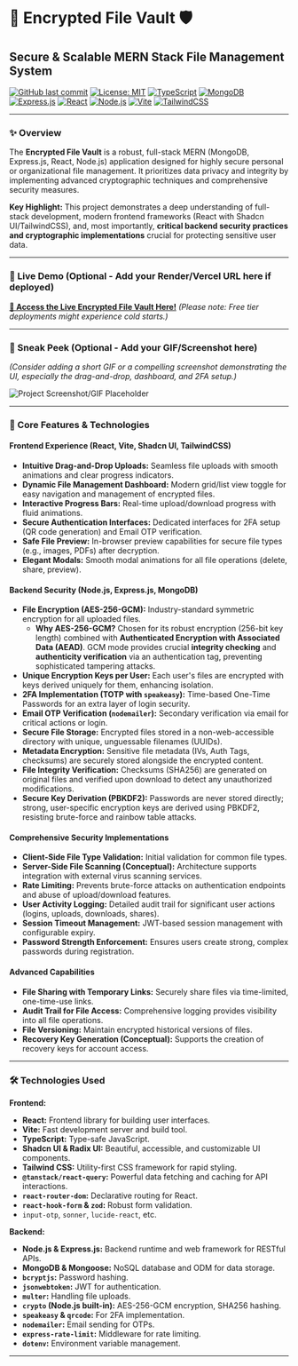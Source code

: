 # 🔐 Encrypted File Vault 🛡️

## Secure & Scalable MERN Stack File Management System

[![GitHub last commit](https://img.shields.io/github/last-commit/Git-brintsi20/1.CyberProj_Mern_Auth_Sys?color=blue&style=for-the-badge)](https://github.com/Git-brintsi20/1.CyberProj_Mern_Auth_Sys/commits/main)
[![License: MIT](https://img.shields.io/badge/License-MIT-yellow.svg?style=for-the-badge)](https://opensource.org/licenses/MIT)
[![TypeScript](https://img.shields.io/badge/TypeScript-3178C6?style=for-the-badge&logo=typescript&logoColor=white)](https://www.typescriptlang.org/)
[![MongoDB](https://img.shields.io/badge/MongoDB-47A248?style=for-the-badge&logo=mongodb&logoColor=white)](https://www.mongodb.com/)
[![Express.js](https://img.shields.io/badge/Express.js-000000?style=for-the-badge&logo=express&logoColor=white)](https://expressjs.com/)
[![React](https://img.shields.io/badge/React-61DAFB?style=for-the-badge&logo=react&logoColor=black)](https://react.dev/)
[![Node.js](https://img.shields.io/badge/Node.js-339933?style=for-the-badge&logo=node.js&logoColor=white)](https://nodejs.org/)
[![Vite](https://img.shields.io/badge/Vite-646CFF?style=for-the-badge&logo=vite&logoColor=white)](https://vitejs.dev/)
[![TailwindCSS](https://img.shields.io/badge/Tailwind_CSS-06B6D4?style=for-the-badge&logo=tailwindcss&logoColor=white)](https://tailwindcss.com/)

---

### ✨ Overview

The **Encrypted File Vault** is a robust, full-stack MERN (MongoDB, Express.js, React, Node.js) application designed for highly secure personal or organizational file management. It prioritizes data privacy and integrity by implementing advanced cryptographic techniques and comprehensive security measures.

**Key Highlight:** This project demonstrates a deep understanding of full-stack development, modern frontend frameworks (React with Shadcn UI/TailwindCSS), and, most importantly, **critical backend security practices and cryptographic implementations** crucial for protecting sensitive user data.

---

### 🚀 Live Demo (Optional - Add your Render/Vercel URL here if deployed)

**[🔗 Access the Live Encrypted File Vault Here!](YOUR_RENDER_FRONTEND_URL_HERE)**
*(Please note: Free tier deployments might experience cold starts.)*

---

### 🎥 Sneak Peek (Optional - Add your GIF/Screenshot here)

*(Consider adding a short GIF or a compelling screenshot demonstrating the UI, especially the drag-and-drop, dashboard, and 2FA setup.)*

![Project Screenshot/GIF Placeholder](assets/screenshot-placeholder.gif)

---

### 🌟 Core Features & Technologies

#### Frontend Experience (React, Vite, Shadcn UI, TailwindCSS)
* **Intuitive Drag-and-Drop Uploads:** Seamless file uploads with smooth animations and clear progress indicators.
* **Dynamic File Management Dashboard:** Modern grid/list view toggle for easy navigation and management of encrypted files.
* **Interactive Progress Bars:** Real-time upload/download progress with fluid animations.
* **Secure Authentication Interfaces:** Dedicated interfaces for 2FA setup (QR code generation) and Email OTP verification.
* **Safe File Preview:** In-browser preview capabilities for secure file types (e.g., images, PDFs) after decryption.
* **Elegant Modals:** Smooth modal animations for all file operations (delete, share, preview).

#### Backend Security (Node.js, Express.js, MongoDB)
* **File Encryption (AES-256-GCM):** Industry-standard symmetric encryption for all uploaded files.
    * **Why AES-256-GCM?** Chosen for its robust encryption (256-bit key length) combined with **Authenticated Encryption with Associated Data (AEAD)**. GCM mode provides crucial **integrity checking** and **authenticity verification** via an authentication tag, preventing sophisticated tampering attacks.
* **Unique Encryption Keys per User:** Each user's files are encrypted with keys derived uniquely for them, enhancing isolation.
* **2FA Implementation (TOTP with `speakeasy`):** Time-based One-Time Passwords for an extra layer of login security.
* **Email OTP Verification (`nodemailer`):** Secondary verification via email for critical actions or login.
* **Secure File Storage:** Encrypted files stored in a non-web-accessible directory with unique, unguessable filenames (UUIDs).
* **Metadata Encryption:** Sensitive file metadata (IVs, Auth Tags, checksums) are securely stored alongside the encrypted content.
* **File Integrity Verification:** Checksums (SHA256) are generated on original files and verified upon download to detect any unauthorized modifications.
* **Secure Key Derivation (PBKDF2):** Passwords are never stored directly; strong, user-specific encryption keys are derived using PBKDF2, resisting brute-force and rainbow table attacks.

#### Comprehensive Security Implementations
* **Client-Side File Type Validation:** Initial validation for common file types.
* **Server-Side File Scanning (Conceptual):** Architecture supports integration with external virus scanning services.
* **Rate Limiting:** Prevents brute-force attacks on authentication endpoints and abuse of upload/download features.
* **User Activity Logging:** Detailed audit trail for significant user actions (logins, uploads, downloads, shares).
* **Session Timeout Management:** JWT-based session management with configurable expiry.
* **Password Strength Enforcement:** Ensures users create strong, complex passwords during registration.

#### Advanced Capabilities
* **File Sharing with Temporary Links:** Securely share files via time-limited, one-time-use links.
* **Audit Trail for File Access:** Comprehensive logging provides visibility into all file operations.
* **File Versioning:** Maintain encrypted historical versions of files.
* **Recovery Key Generation (Conceptual):** Supports the creation of recovery keys for account access.

---

### 🛠️ Technologies Used

**Frontend:**
* **React:** Frontend library for building user interfaces.
* **Vite:** Fast development server and build tool.
* **TypeScript:** Type-safe JavaScript.
* **Shadcn UI & Radix UI:** Beautiful, accessible, and customizable UI components.
* **Tailwind CSS:** Utility-first CSS framework for rapid styling.
* **`@tanstack/react-query`:** Powerful data fetching and caching for API interactions.
* **`react-router-dom`:** Declarative routing for React.
* **`react-hook-form` & `zod`:** Robust form validation.
* `input-otp`, `sonner`, `lucide-react`, etc.

**Backend:**
* **Node.js & Express.js:** Backend runtime and web framework for RESTful APIs.
* **MongoDB & Mongoose:** NoSQL database and ODM for data storage.
* **`bcryptjs`:** Password hashing.
* **`jsonwebtoken`:** JWT for authentication.
* **`multer`:** Handling file uploads.
* **`crypto` (Node.js built-in):** AES-256-GCM encryption, SHA256 hashing.
* **`speakeasy` & `qrcode`:** For 2FA implementation.
* **`nodemailer`:** Email sending for OTPs.
* **`express-rate-limit`:** Middleware for rate limiting.
* **`dotenv`:** Environment variable management.

---

